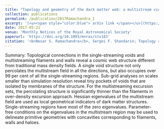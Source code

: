 ```yaml
---
title: "Topology and geometry of the dark matter web: a multistream view"
collection: publications
permalink: /publication/2017Ramachandra_1
excerpt: '[<u><span style="color:blue"> arXiv link </span></u>](https://arxiv.org/abs/1608.05469)'
date: 2017-05-21
venue: 'Monthly Notices of the Royal Astronomical Society'
paperurl: 'https://doi.org/10.1093/mnras/stx183'
citation: '<b>Nesar S. Ramachandra</b>, Sergei F. Shandarin; Topology and geometry of the dark matter web: a multistream view, Monthly Notices of the Royal Astronomical Society, Volume 467, Issue 2, 21 May 2017, Pages 1748–1762'
---
```



Summary: Topological connections in the single-streaming voids and multistreaming filaments and walls reveal a cosmic web structure different from traditional mass density fields. A single void structure not only percolates the multistream field in all the directions, but also occupies over 99 per cent of all the single-streaming regions. Sub-grid analyses on scales smaller than simulation resolution reveal tiny pockets of voids that are isolated by membranes of the structure. For the multistreaming excursion sets, the percolating structure is significantly thinner than the filaments in over-density excursion approach. 
Hessian eigenvalues of the multistream field are used as local geometrical indicators of dark matter structures. Single-streaming regions have most of the zero eigenvalues. Parameter-free conditions on the eigenvalues in the multistream region may be used to delineate primitive geometries with concavities corresponding to filaments, walls and haloes.
